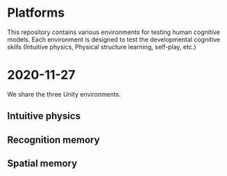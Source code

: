 # Platforms
This repository contains various environments for testing human cognitive models. Each environment is designed to test the developmental cognitive skills (Intuitive physics, Physical structure learning, self-play, etc.)


# 2020-11-27
We share the three Unity environments.

## Intuitive physics

## Recognition memory

## Spatial memory




